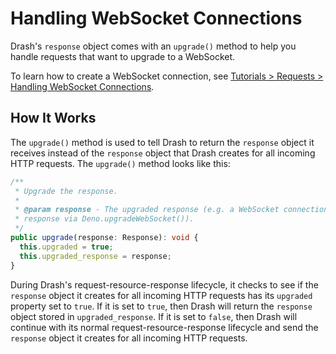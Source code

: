 # Handling WebSocket Connections

Drash's `response` object comes with an `upgrade()` method to help you handle
requests that want to upgrade to a WebSocket.

To learn how to create a WebSocket connection, see
[Tutorials > Requests > Handling WebSocket Connections](/drash/v2.x/tutorials/requests/handling-websocket-connections).

## How It Works

The `upgrade()` method is used to tell Drash to return the `response` object it
receives instead of the `response` object that Drash creates for all incoming
HTTP requests. The `upgrade()` method looks like this:

```typescript
/**
 * Upgrade the response.
 *
 * @param response - The upgraded response (e.g. a WebSocket connection
 * response via Deno.upgradeWebSocket()).
 */
public upgrade(response: Response): void {
  this.upgraded = true;
  this.upgraded_response = response;
}
```

During Drash's request-resource-response lifecycle, it checks to see if the
`response` object it creates for all incoming HTTP requests has its `upgraded`
property set to `true`. If it is set to `true`, then Drash will return the
`response` object stored in `upgraded_response`. If it is set to `false`, then
Drash will continue with its normal request-resource-response lifecycle and send
the `response` object it creates for all incoming HTTP requests.
